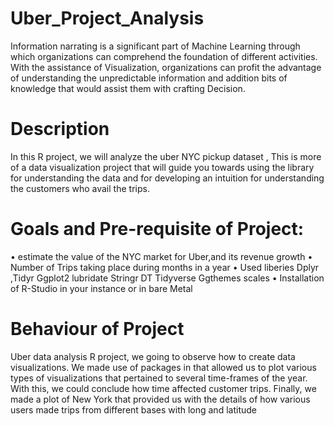 # Uber_Project_Analysis

Information narrating is a significant part of Machine Learning through which organizations can comprehend the foundation of different activities. With the assistance of Visualization, organizations can profit the advantage of understanding the unpredictable information and addition bits of knowledge that would assist them with crafting Decision.
# Description 
In this  R project, we will analyze the uber NYC pickup dataset , This is more of a data visualization project that will guide you towards using the  library for understanding the data and for developing an intuition for understanding the customers who avail the trips.
# Goals and Pre-requisite of Project:
• estimate the value of the NYC market for Uber,and its revenue growth
• Number of Trips taking place during months in a year
• Used liberies Dplyr ,Tidyr Ggplot2 lubridate Stringr DT Tidyverse Ggthemes scales
• Installation of  R-Studio in your instance or in bare Metal
# Behaviour of Project
Uber data analysis R project, we  going to observe  how to create data visualizations. We made use of packages  in that allowed us to plot various types of visualizations that pertained to several time-frames of the year. With this, we could conclude how time affected customer trips. Finally, we made a plot of New York that provided us with the details of how various users made trips from different bases with long and latitude
